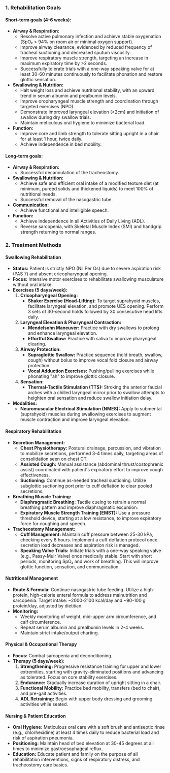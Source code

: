 ### 1. Rehabilitation Goals

#### Short-term goals (4-6 weeks):
*   **Airway & Respiration:**
    *   Resolve active pulmonary infection and achieve stable oxygenation (SpO₂ > 94% on room air or minimal oxygen support).
    *   Improve airway clearance, evidenced by reduced frequency of tracheal suctioning and decreased sputum viscosity.
    *   Improve respiratory muscle strength, targeting an increase in maximum expiratory time by >2 seconds.
    *   Successfully tolerate trials with a one-way speaking valve for at least 30-60 minutes continuously to facilitate phonation and restore glottic sensation.
*   **Swallowing & Nutrition:**
    *   Halt weight loss and achieve nutritional stability, with an upward trend in serum albumin and prealbumin levels.
    *   Improve oropharyngeal muscle strength and coordination through targeted exercises (NPO).
    *   Demonstrate improved laryngeal elevation (>2cm) and initiation of swallow during dry swallow trials.
    *   Maintain meticulous oral hygiene to minimize bacterial load.
*   **Function:**
    *   Improve core and limb strength to tolerate sitting upright in a chair for at least 1 hour, twice daily.
    *   Achieve independence in bed mobility.

#### Long-term goals:
*   **Airway & Respiration:**
    *   Successful decannulation of the tracheostomy.
*   **Swallowing & Nutrition:**
    *   Achieve safe and efficient oral intake of a modified texture diet (at minimum, pureed solids and thickened liquids) to meet 100% of nutritional needs.
    *   Successful removal of the nasogastric tube.
*   **Communication:**
    *   Achieve functional and intelligible speech.
*   **Function:**
    *   Achieve independence in all Activities of Daily Living (ADL).
    *   Reverse sarcopenia, with Skeletal Muscle Index (SMI) and handgrip strength returning to normal ranges.

### 2. Treatment Methods

#### Swallowing Rehabilitation
*   **Status:** Patient is strictly NPO (Nil Per Os) due to severe aspiration risk (PAS 7) and absent cricopharyngeal opening.
*   **Focus:** Intensive motor exercises to rehabilitate swallowing musculature without oral intake.
*   **Exercises (5 days/week):**
    1.  **Cricopharyngeal Opening:**
        *   **Shaker Exercise (Head-Lifting):** To target suprahyoid muscles, facilitate laryngeal elevation, and promote UES opening. Perform 3 sets of 30-second holds followed by 30 consecutive head lifts daily.
    2.  **Laryngeal Elevation & Pharyngeal Contraction:**
        *   **Mendelsohn Maneuver:** Practice with dry swallows to prolong and enhance laryngeal elevation.
        *   **Effortful Swallow:** Practice with saliva to improve pharyngeal clearing.
    3.  **Airway Protection:**
        *   **Supraglottic Swallow:** Practice sequence (hold breath, swallow, cough) without bolus to improve vocal fold closure and airway protection.
        *   **Vocal Adduction Exercises:** Pushing/pulling exercises while phonating "ah" to improve glottic closure.
    4.  **Sensation:**
        *   **Thermal-Tactile Stimulation (TTS):** Stroking the anterior faucial arches with a chilled laryngeal mirror prior to swallow attempts to heighten oral sensation and reduce swallow initiation delay.
*   **Modalities:**
    *   **Neuromuscular Electrical Stimulation (NMES):** Apply to submental (suprahyoid) muscles during swallowing exercises to augment muscle contraction and improve laryngeal elevation.

#### Respiratory Rehabilitation
*   **Secretion Management:**
    *   **Chest Physiotherapy:** Postural drainage, percussion, and vibration to mobilize secretions, performed 3-4 times daily, targeting areas of consolidation seen on chest CT.
    *   **Assisted Cough:** Manual assistance (abdominal thrust/costophrenic assist) coordinated with patient's expiratory effort to improve cough effectiveness.
    *   **Suctioning:** Continue as-needed tracheal suctioning. Utilize subglottic suctioning port prior to cuff deflation to clear pooled secretions.
*   **Breathing Muscle Training:**
    *   **Diaphragmatic Breathing:** Tactile cueing to retrain a normal breathing pattern and improve diaphragmatic excursion.
    *   **Expiratory Muscle Strength Training (EMST):** Use a pressure threshold device, starting at a low resistance, to improve expiratory force for coughing and speech.
*   **Tracheostomy Management:**
    *   **Cuff Management:** Maintain cuff pressure between 25-30 kPa, checking every 8 hours. Implement a cuff deflation protocol once secretion load decreases and aspiration risk is managed.
    *   **Speaking Valve Trials:** Initiate trials with a one-way speaking valve (e.g., Passy-Muir Valve) once medically stable. Start with short periods, monitoring SpO₂ and work of breathing. This will improve glottic function, sensation, and communication.

#### Nutritional Management
*   **Route & Formula:** Continue nasogastric tube feeding. Utilize a high-protein, high-calorie enteral formula to address malnutrition and sarcopenia. Target intake: ~2000-2100 kcal/day and ~90-100 g protein/day, adjusted by dietitian.
*   **Monitoring:**
    *   Weekly monitoring of weight, mid-upper arm circumference, and calf circumference.
    *   Repeat serum albumin and prealbumin levels in 2-4 weeks.
    *   Maintain strict intake/output charting.

#### Physical & Occupational Therapy
*   **Focus:** Combat sarcopenia and deconditioning.
*   **Therapy (5 days/week):**
    1.  **Strengthening:** Progressive resistance training for upper and lower extremities, starting with gravity-eliminated positions and advancing as tolerated. Focus on core stability exercises.
    2.  **Endurance:** Gradually increase duration of upright sitting in a chair.
    3.  **Functional Mobility:** Practice bed mobility, transfers (bed to chair), and pre-gait activities.
    4.  **ADL Retraining:** Begin with upper body dressing and grooming activities while seated.

#### Nursing & Patient Education
*   **Oral Hygiene:** Meticulous oral care with a soft brush and antiseptic rinse (e.g., chlorhexidine) at least 4 times daily to reduce bacterial load and risk of aspiration pneumonia.
*   **Positioning:** Maintain head of bed elevation at 30-45 degrees at all times to minimize gastroesophageal reflux.
*   **Education:** Educate patient and family on the purpose of all rehabilitation interventions, signs of respiratory distress, and tracheostomy care basics.